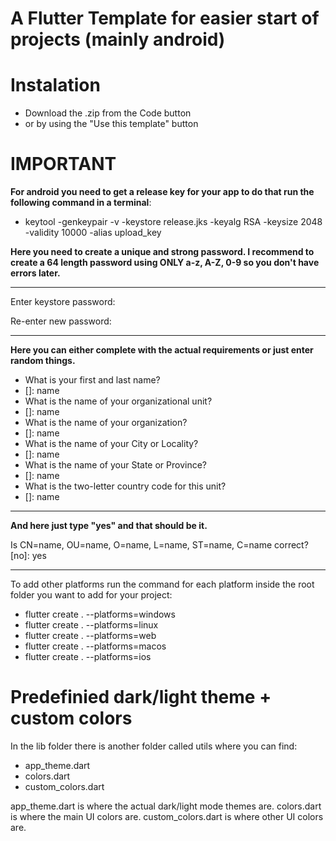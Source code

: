 # A Flutter Template for easier start of projects (mainly android)

# Instalation

- Download the .zip from the Code button
- or by using the "Use this template" button

# **IMPORTANT**

**For android you need to get a release key for your app to do that run the following command in a terminal**:

- keytool -genkeypair -v -keystore release.jks -keyalg RSA -keysize 2048 -validity 10000 -alias upload_key


**Here you need to create a unique and strong password. I recommend to create a 64 length password using ONLY a-z, A-Z, 0-9 so you don't have errors later.**

***
Enter keystore password:

Re-enter new password:
***

**Here you can either complete with the actual requirements or just enter random things.**

- What is your first and last name?
-    []:  name
- What is the name of your organizational unit?
-    []:  name
- What is the name of your organization?
-    []:  name
- What is the name of your City or Locality?
-    []:  name
- What is the name of your State or Province?
-    []:  name
- What is the two-letter country code for this unit?
-    []:  name

***

**And here just type "yes" and that should be it.**

Is CN=name, OU=name, O=name, L=name, ST=name, C=name correct?
  [no]:  yes

***
To add other platforms run the command for each platform inside the root folder you want to add for your project:

- flutter create . --platforms=windows
- flutter create . --platforms=linux
- flutter create . --platforms=web
- flutter create . --platforms=macos
- flutter create . --platforms=ios

# Predefinied dark/light theme + custom colors

In the lib folder there is another folder called utils where you can find:

- app_theme.dart
- colors.dart
- custom_colors.dart

app_theme.dart is where the actual dark/light mode themes are.
colors.dart is where the main UI colors are.
custom_colors.dart is where other UI colors are.

